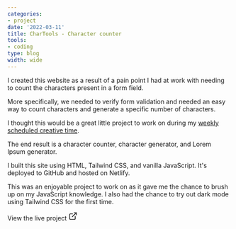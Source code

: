 ```yaml
---
categories:
- project
date: '2022-03-11'
title: CharTools - Character counter
tools:
- coding
type: blog
width: wide
---
```


I created this website as a result of a pain point I had at work with needing to count the characters present in a form field. 

More specifically, we needed to verify form validation and needed an easy way to count characters and generate a specific number of characters.

I thought this would be a great little project to work on during my [weekly scheduled creative time](/scheduled-creative-time).

The end result is a character counter, character generator, and Lorem Ipsum generator.

I built this site using HTML, Tailwind CSS, and vanilla JavaScript. It's deployed to GitHub and hosted on Netlify.

This was an enjoyable project to work on as it gave me the chance to brush up on my JavaScript knowledge. I also had the chance to try out dark mode using Tailwind CSS for the first time.


<div class="flex">
<a style="text-decoration:none;" href="https://chartools.netlify.app/" class="flex items-center bg-pink-500 px-4 py-2 rounded-md font-medium text-white shadow-md transition-all border-2 border-pink-500 hover:border-white" target="_blank" rel="noopener noreferrer">
    <span class="mr-1">View the live project</span> 
    <svg xmlns="http://www.w3.org/2000/svg" width="20" height="20" viewBox="0 0 24 24" fill="none" stroke="currentColor" stroke-width="2" stroke-linecap="round" stroke-linejoin="round" class="inline feather feather-external-link ml-2"><path d="M18 13v6a2 2 0 0 1-2 2H5a2 2 0 0 1-2-2V8a2 2 0 0 1 2-2h6" ></path><polyline points="15 3 21 3 21 9"></polyline><line x1="10" y1="14" x2="21" y2="3"></line></svg>
</a>
</div>